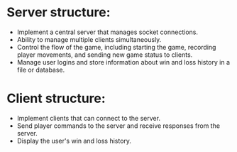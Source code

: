 # Server structure:

* Implement a central server that manages socket connections.
* Ability to manage multiple clients simultaneously.
* Control the flow of the game, including starting the game, recording player movements, and sending new game status to clients.
* Manage user logins and store information about win and loss history in a file or database.

# Client structure:

* Implement clients that can connect to the server.
* Send player commands to the server and receive responses from the server.
* Display the user's win and loss history.
